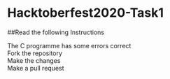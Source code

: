 # Hacktoberfest2020-Task1

##Read the following Instructions

The C programme has some errors correct<br>
Fork the repository<br>
Make the changes<br>
Make a pull request
